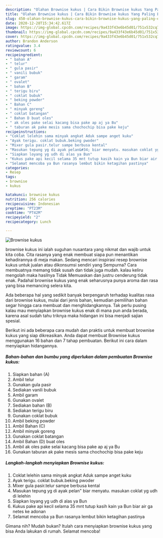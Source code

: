 ```yaml
---
description: "Olahan Brownise kukus | Cara Bikin Brownise kukus Yang Paling Enak"
title: "Olahan Brownise kukus | Cara Bikin Brownise kukus Yang Paling Enak"
slug: 450-olahan-brownise-kukus-cara-bikin-brownise-kukus-yang-paling-enak
date: 2020-12-28T15:34:42.617Z
image: https://img-global.cpcdn.com/recipes/9a433f43e6b45d01/751x532cq70/brownise-kukus-foto-resep-utama.jpg
thumbnail: https://img-global.cpcdn.com/recipes/9a433f43e6b45d01/751x532cq70/brownise-kukus-foto-resep-utama.jpg
cover: https://img-global.cpcdn.com/recipes/9a433f43e6b45d01/751x532cq70/brownise-kukus-foto-resep-utama.jpg
author: Brandon Anderson
ratingvalue: 3.4
reviewcount: 6
recipeingredient:
- " bahan A"
- " telur"
- " gula pasir"
- " vanili bubuk"
- " garam"
- " ovalet"
- " bahan B"
- " terigu biru"
- " coklat bubuk"
- " beking powder"
- " Bahan C"
- " minyak goreng"
- " coklat batangan"
- " Bahan D buat oles"
- " ak oles pake selai kacang bisa pake ap aj ya Bu"
- " taburan ak pake mesis sama chochochip bisa pake keju"
recipeinstructions:
- "Coklat lelehin sama minyak angkat Aduk sampe anget kuku"
- "Ayak terigu. coklat bubuk.beking pwoder"
- "Mixer gula pasir.telur sampe berbusa kental"
- "Masukan tepung yg di ayak pelan&#34; biar menyatu. masukan coklat yg udh di lelehin"
- "Siapkan loyang yg udh di alas ya Bun"
- "Kukus pake api kecil selama 35 mnt tutup kasih kain ya Bun biar air ga netes ke adonan"
- "Selamat mencoba ya Bun rasanya lembut bikin ketagihan pastinya"
categories:
- Resep
tags:
- brownise
- kukus

katakunci: brownise kukus 
nutrition: 256 calories
recipecuisine: Indonesian
preptime: "PT23M"
cooktime: "PT42M"
recipeyield: "2"
recipecategory: Lunch

---
```



![Brownise kukus](https://img-global.cpcdn.com/recipes/9a433f43e6b45d01/751x532cq70/brownise-kukus-foto-resep-utama.jpg)


brownise kukus ini ialah suguhan nusantara yang nikmat dan wajib untuk kita coba. Cita rasanya yang enak membuat siapa pun menantikan kehadirannya di meja makan.
Sedang mencari inspirasi resep brownise kukus untuk jualan atau dikonsumsi sendiri yang Sempurna? Cara membuatnya memang tidak susah dan tidak juga mudah. kalau keliru mengolah maka hasilnya Tidak Memuaskan dan justru cenderung tidak enak. Padahal brownise kukus yang enak seharusnya punya aroma dan rasa yang bisa memancing selera kita.



Ada beberapa hal yang sedikit banyak berpengaruh terhadap kualitas rasa dari brownise kukus, mulai dari jenis bahan, kemudian pemilihan bahan segar hingga cara membuat dan menghidangkannya. Tak perlu pusing kalau mau menyiapkan brownise kukus enak di mana pun anda berada, karena asal sudah tahu triknya maka hidangan ini bisa menjadi sajian spesial.


Berikut ini ada beberapa cara mudah dan praktis untuk membuat brownise kukus yang siap dikreasikan. Anda dapat membuat Brownise kukus menggunakan 16 bahan dan 7 tahap pembuatan. Berikut ini cara dalam menyiapkan hidangannya.

<!--inarticleads1-->

##### Bahan-bahan dan bumbu yang diperlukan dalam pembuatan Brownise kukus:

1. Siapkan  bahan (A)
1. Ambil  telur
1. Gunakan  gula pasir
1. Sediakan  vanili bubuk
1. Ambil  garam
1. Gunakan  ovalet
1. Sediakan  bahan (B)
1. Sediakan  terigu biru
1. Gunakan  coklat bubuk
1. Ambil  beking powder
1. Ambil  Bahan (C)
1. Ambil  minyak goreng
1. Gunakan  coklat batangan
1. Ambil  Bahan (D) buat oles
1. Ambil  ak oles pake selai kacang bisa pake ap aj ya Bu
1. Gunakan  taburan ak pake mesis sama chochochip bisa pake keju




<!--inarticleads2-->

##### Langkah-langkah menyiapkan Brownise kukus:

1. Coklat lelehin sama minyak angkat Aduk sampe anget kuku
1. Ayak terigu. coklat bubuk.beking pwoder
1. Mixer gula pasir.telur sampe berbusa kental
1. Masukan tepung yg di ayak pelan&#34; biar menyatu. masukan coklat yg udh di lelehin
1. Siapkan loyang yg udh di alas ya Bun
1. Kukus pake api kecil selama 35 mnt tutup kasih kain ya Bun biar air ga netes ke adonan
1. Selamat mencoba ya Bun rasanya lembut bikin ketagihan pastinya




Gimana nih? Mudah bukan? Itulah cara menyiapkan brownise kukus yang bisa Anda lakukan di rumah. Selamat mencoba!
